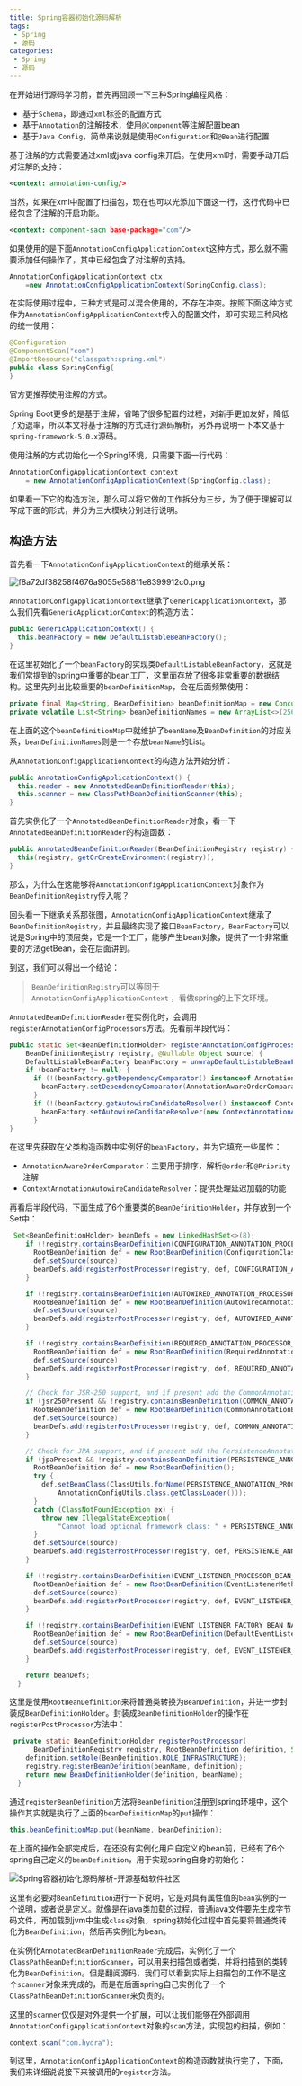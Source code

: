 ```yaml
---
title: Spring容器初始化源码解析
tags:
 - Spring
 - 源码
categories: 
 - Spring
 - 源码
---
```




在开始进行源码学习前，首先再回顾一下三种Spring编程风格：

- 基于`Schema`，即通过`xml`标签的配置方式
- 基于`Annotation`的注解技术，使用`@Component`等注解配置bean
- 基于`Java Config`，简单来说就是使用`@Configuration`和`@Bean`进行配置

基于注解的方式需要通过xml或java config来开启。在使用xml时，需要手动开启对注解的支持：

```xml
<context: annotation-config/> 
```

当然，如果在xml中配置了扫描包，现在也可以光添加下面这一行，这行代码中已经包含了注解的开启功能。

```xml
<context: component-sacn base-package="com"/>
```

如果使用的是下面`AnnotationConfigApplicationContext`这种方式，那么就不需要添加任何操作了，其中已经包含了对注解的支持。

```java
AnnotationConfigApplicationContext ctx
	=new AnnotationConfigApplicationContext(SpringConfig.class);
```

在实际使用过程中，三种方式是可以混合使用的，不存在冲突。按照下面这种方式作为`AnnotationConfigApplicationContext`传入的配置文件，即可实现三种风格的统一使用：

```java
@Configuration
@ComponentScan("com")
@ImportResource("classpath:spring.xml") 
public class SpringConfig{
}
```

官方更推荐使用注解的方式。

Spring Boot更多的是基于注解，省略了很多配置的过程，对新手更加友好，降低了劝退率，所以本文将基于注解的方式进行源码解析，另外再说明一下本文基于`spring-framework-5.0.x`源码。

使用注解的方式初始化一个Spring环境，只需要下面一行代码：

```java
AnnotationConfigApplicationContext context
    = new AnnotationConfigApplicationContext(SpringConfig.class);
```

如果看一下它的构造方法，那么可以将它做的工作拆分为三步，为了便于理解可以写成下面的形式，并分为三大模块分别进行说明。

## 构造方法

首先看一下`AnnotationConfigApplicationContext`的继承关系：

![f8a72df38258f4676a9055e58811e8399912c0.png](Spring容器初始化源码解析.assets/f8a72df38258f4676a9055e58811e8399912c0.png)

`AnnotationConfigApplicationContext`继承了`GenericApplicationContext`，那么我们先看`GenericApplicationContext`的构造方法：



```java
public GenericApplicationContext() {
  this.beanFactory = new DefaultListableBeanFactory();
}
```

在这里初始化了一个`beanFactory`的实现类`DefaultListableBeanFactory`，这就是我们常提到的spring中重要的bean工厂，这里面存放了很多非常重要的数据结构。这里先列出比较重要的`beanDefinitionMap`，会在后面频繁使用：



```java
private final Map<String, BeanDefinition> beanDefinitionMap = new ConcurrentHashMap<>(256);
private volatile List<String> beanDefinitionNames = new ArrayList<>(256);
```

在上面的这个`beanDefinitionMap`中就维护了`beanName`及`BeanDefinition`的对应关系，`beanDefinitionNames`则是一个存放`beanName`的List。

从`AnnotationConfigApplicationContext`的构造方法开始分析：



```java
public AnnotationConfigApplicationContext() {
  this.reader = new AnnotatedBeanDefinitionReader(this);
  this.scanner = new ClassPathBeanDefinitionScanner(this);
}
```

首先实例化了一个`AnnotatedBeanDefinitionReader`对象，看一下`AnnotatedBeanDefinitionReader`的构造函数：



```java
public AnnotatedBeanDefinitionReader(BeanDefinitionRegistry registry) {
  this(registry, getOrCreateEnvironment(registry));
}
```

那么，为什么在这能够将`AnnotationConfigApplicationContext`对象作为`BeanDefinitionRegistry`传入呢？

回头看一下继承关系那张图，`AnnotationConfigApplicationContext`继承了`BeanDefinitionRegistry`，并且最终实现了接口`BeanFactory`，`BeanFactory`可以说是Spring中的顶层类，它是一个工厂，能够产生bean对象，提供了一个非常重要的方法getBean，会在后面讲到。

到这，我们可以得出一个结论：

> `BeanDefinitionRegistry`可以等同于`AnnotationConfigApplicationContext` ，看做spring的上下文环境。

`AnnotatedBeanDefinitionReader`在实例化时，会调用`registerAnnotationConfigProcessors`方法。先看前半段代码：



```java
public static Set<BeanDefinitionHolder> registerAnnotationConfigProcessors(
    BeanDefinitionRegistry registry, @Nullable Object source) {
    DefaultListableBeanFactory beanFactory = unwrapDefaultListableBeanFactory(registry);
    if (beanFactory != null) {
      if (!(beanFactory.getDependencyComparator() instanceof AnnotationAwareOrderComparator)) {
        beanFactory.setDependencyComparator(AnnotationAwareOrderComparator.INSTANCE);
      }
      if (!(beanFactory.getAutowireCandidateResolver() instanceof ContextAnnotationAutowireCandidateResolver)) {
        beanFactory.setAutowireCandidateResolver(new ContextAnnotationAutowireCandidateResolver());
      }
}
```

在这里先获取在父类构造函数中实例好的`beanFactory`，并为它填充一些属性：

- `AnnotationAwareOrderComparator`：主要用于排序，解析`@order`和`@Priority`注解
- `ContextAnnotationAutowireCandidateResolver`：提供处理延迟加载的功能

再看后半段代码，下面生成了6个重要类的`BeanDefinitionHolder`，并存放到一个Set中：



```java
 Set<BeanDefinitionHolder> beanDefs = new LinkedHashSet<>(8);
    if (!registry.containsBeanDefinition(CONFIGURATION_ANNOTATION_PROCESSOR_BEAN_NAME)) {
      RootBeanDefinition def = new RootBeanDefinition(ConfigurationClassPostProcessor.class);
      def.setSource(source);
      beanDefs.add(registerPostProcessor(registry, def, CONFIGURATION_ANNOTATION_PROCESSOR_BEAN_NAME));
    }

    if (!registry.containsBeanDefinition(AUTOWIRED_ANNOTATION_PROCESSOR_BEAN_NAME)) {
      RootBeanDefinition def = new RootBeanDefinition(AutowiredAnnotationBeanPostProcessor.class);
      def.setSource(source);
      beanDefs.add(registerPostProcessor(registry, def, AUTOWIRED_ANNOTATION_PROCESSOR_BEAN_NAME));
    }

    if (!registry.containsBeanDefinition(REQUIRED_ANNOTATION_PROCESSOR_BEAN_NAME)) {
      RootBeanDefinition def = new RootBeanDefinition(RequiredAnnotationBeanPostProcessor.class);
      def.setSource(source);
      beanDefs.add(registerPostProcessor(registry, def, REQUIRED_ANNOTATION_PROCESSOR_BEAN_NAME));
    }

    // Check for JSR-250 support, and if present add the CommonAnnotationBeanPostProcessor.
    if (jsr250Present && !registry.containsBeanDefinition(COMMON_ANNOTATION_PROCESSOR_BEAN_NAME)) {
      RootBeanDefinition def = new RootBeanDefinition(CommonAnnotationBeanPostProcessor.class);
      def.setSource(source);
      beanDefs.add(registerPostProcessor(registry, def, COMMON_ANNOTATION_PROCESSOR_BEAN_NAME));
    }

    // Check for JPA support, and if present add the PersistenceAnnotationBeanPostProcessor.
    if (jpaPresent && !registry.containsBeanDefinition(PERSISTENCE_ANNOTATION_PROCESSOR_BEAN_NAME)) {
      RootBeanDefinition def = new RootBeanDefinition();
      try {
        def.setBeanClass(ClassUtils.forName(PERSISTENCE_ANNOTATION_PROCESSOR_CLASS_NAME,
            AnnotationConfigUtils.class.getClassLoader()));
      }
      catch (ClassNotFoundException ex) {
        throw new IllegalStateException(
            "Cannot load optional framework class: " + PERSISTENCE_ANNOTATION_PROCESSOR_CLASS_NAME, ex);
      }
      def.setSource(source);
      beanDefs.add(registerPostProcessor(registry, def, PERSISTENCE_ANNOTATION_PROCESSOR_BEAN_NAME));
    }

    if (!registry.containsBeanDefinition(EVENT_LISTENER_PROCESSOR_BEAN_NAME)) {
      RootBeanDefinition def = new RootBeanDefinition(EventListenerMethodProcessor.class);
      def.setSource(source);
      beanDefs.add(registerPostProcessor(registry, def, EVENT_LISTENER_PROCESSOR_BEAN_NAME));
    }

    if (!registry.containsBeanDefinition(EVENT_LISTENER_FACTORY_BEAN_NAME)) {
      RootBeanDefinition def = new RootBeanDefinition(DefaultEventListenerFactory.class);
      def.setSource(source);
      beanDefs.add(registerPostProcessor(registry, def, EVENT_LISTENER_FACTORY_BEAN_NAME));
    }

    return beanDefs;
  }
```

这里是使用`RootBeanDefinition`来将普通类转换为`BeanDefinition`，并进一步封装成`BeanDefinitionHolder`。封装成`BeanDefinitionHolder`的操作在`registerPostProcessor`方法中：



```java
 private static BeanDefinitionHolder registerPostProcessor(
      BeanDefinitionRegistry registry, RootBeanDefinition definition, String beanName) {
    definition.setRole(BeanDefinition.ROLE_INFRASTRUCTURE);
    registry.registerBeanDefinition(beanName, definition);
    return new BeanDefinitionHolder(definition, beanName);
  }
```

通过`registerBeanDefinition`方法将`BeanDefinition`注册到spring环境中，这个操作其实就是执行了上面的`beanDefinitionMap`的`put`操作：



```java
this.beanDefinitionMap.put(beanName, beanDefinition);
```

在上面的操作全部完成后，在还没有实例化用户自定义的bean前，已经有了6个spring自己定义的`beanDefinition`，用于实现spring自身的初始化：

![Spring容器初始化源码解析-开源基础软件社区](Spring容器初始化源码解析.assets/f965feb1063d2859eb27756adeed762845a6e9.png)

这里有必要对`BeanDefinition`进行一下说明，它是对具有属性值的`bean`实例的一个说明，或者说是定义。就像是在java类加载的过程，普通java文件要先生成字节码文件，再加载到jvm中生成`class`对象，spring初始化过程中首先要将普通类转化为`BeanDefinition`，然后再实例化为bean。

在实例化`AnnotatedBeanDefinitionReader`完成后，实例化了一个`ClassPathBeanDefinitionScanner`，可以用来扫描包或者类，并将扫描到的类转化为`BeanDefinition`。但是翻阅源码，我们可以看到实际上扫描包的工作不是这个`scanner`对象来完成的，而是在后面spring自己实例化了一个`ClassPathBeanDefinitionScanner`来负责的。

这里的`scanner`仅仅是对外提供一个扩展，可以让我们能够在外部调用`AnnotationConfigApplicationContext`对象的`scan`方法，实现包的扫描，例如：



```java
context.scan("com.hydra");
```

到这里，`AnnotationConfigApplicationContext`的构造函数就执行完了，下面，我们来详细说说接下来被调用的`register`方法。